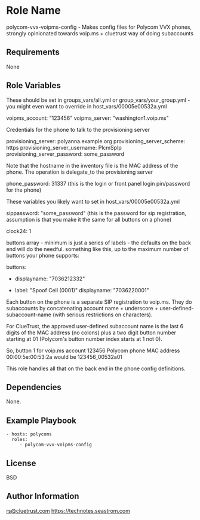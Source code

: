 Role Name
=========

polycom-vvx-voipms-config - Makes config files for Polycom VVX phones, strongly opinionated towards voip.ms + cluetrust way of doing subaccounts

Requirements
------------

None

Role Variables
--------------

These should be set in groups_vars/all.yml or group_vars/your_group.yml - you might even want to override in host_vars/00005e00532a.yml

voipms_account: "123456"
voipms_server: "washington1.voip.ms"

Credentials for the phone to talk to the provisioning server

provisioning_server: polyanna.example.org
provisioning_server_scheme: https
provisioning_server_username: PlcmSpIp
provisioning_server_password: some_password

Note that the hostname in the inventory file is the MAC address of the phone.  The operation is delegate_to the provisioning server

phone_password: 31337 (this is the login or front panel login pin/password for the phone)

These variables you likely want to set in host_vars/00005e00532a.yml

sippassword: "some_password" (this is the password for sip registration, assumption is that you make it the same for all buttons on a phone)

clock24: 1

buttons array - minimum is just a series of labels - the defaults on
the back end will do the needful.  something like this, up to the
maximum number of buttons your phone supports:

buttons:

  - displayname: "7036212332"

  - label: "Spoof Cell (0001)"
    displayname: "7036220001"


Each button on the phone is a separate SIP registration to voip.ms.
They do subaccounts by concatenating account name + underscore +
user-defined-subaccount-name (with serious restrictions on characters).

For ClueTrust, the approved user-defined subaccount name is the last 6
digits of the MAC address (no colons) plus a two digit button number
starting at 01 (Polycom's button number index starts at 1 not 0).

So, button 1 for voip.ms account 123456 Polycom phone MAC address 00:00:5e:00:53:2a would be 123456_00532a01

This role handles all that on the back end in the phone config definitions.

Dependencies
------------

None.

Example Playbook
----------------

    - hosts: polycoms
      roles:
         - polycom-vvx-voipms-config

License
-------

BSD

Author Information
------------------

rs@cluetrust.com
https://technotes.seastrom.com

